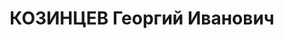 ---
title: КОЗИНЦЕВ Георгий Иванович
description: 1908 года рождения, уроженец станицы Пролетарской Азово-Черноморского
  края, житель с. Новоселицкого, русский, член ВЛКСМ, грамотный, заместитель секретаря
  РК ВЛКСМ, арестован 26 августа 1937 года, расстрелян.
---
